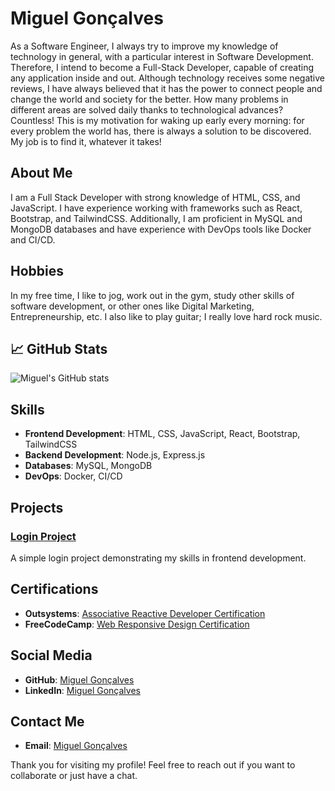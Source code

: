 # Miguel Gonçalves
As a Software Engineer, I always try to improve my knowledge of technology in general, with a particular interest in Software Development. Therefore, I intend to become a Full-Stack Developer, capable of creating any application inside and out. Although technology receives some negative reviews, I have always believed that it has the power to connect people and change the world and society for the better. How many problems in different areas are solved daily thanks to technological advances? Countless! This is my motivation for waking up early every morning: for every problem the world has, there is always a solution to be discovered. My job is to find it, whatever it takes!

## About Me
I am a Full Stack Developer with strong knowledge of HTML, CSS, and JavaScript. I have experience working with frameworks such as React, Bootstrap, and TailwindCSS. Additionally, I am proficient in MySQL and MongoDB databases and have experience with DevOps tools like Docker and CI/CD.

## Hobbies
In my free time, I like to jog, work out in the gym, study other skills of software development, or other ones like Digital Marketing, Entrepreneurship, etc. I also like to play guitar; I really love hard rock music.

## 📈 GitHub Stats

![Miguel's GitHub stats](https://github-readme-stats.vercel.app/api?username=miguelgoncalves2024&show_icons=true&theme=radical)

## Skills
- **Frontend Development**: HTML, CSS, JavaScript, React, Bootstrap, TailwindCSS
- **Backend Development**: Node.js, Express.js
- **Databases**: MySQL, MongoDB
- **DevOps**: Docker, CI/CD

## Projects
### [Login Project](https://miguelgoncalves2024.github.io/Projeto-Login/)
A simple login project demonstrating my skills in frontend development.

## Certifications
- **Outsystems**: [Associative Reactive Developer Certification](https://www.outsystems.com/profile/kp80hywywq/overview)
- **FreeCodeCamp**: [Web Responsive Design Certification](https://www.freecodecamp.org/certification/fcc6ac4beb5-c111-4e5c-aa39-55c7b6b70e2b/responsive-web-design)

## Social Media
- **GitHub**: [Miguel Gonçalves](https://github.com/miguelgoncalves2024)
- **LinkedIn**: [Miguel Gonçalves](https://www.linkedin.com/in/miguel-gon%C3%A7alves-087195169/)

## Contact Me
- **Email**: [Miguel Gonçalves](mailto:miguelgoncalves2024@hotmail.com)

Thank you for visiting my profile! Feel free to reach out if you want to collaborate or just have a chat.
